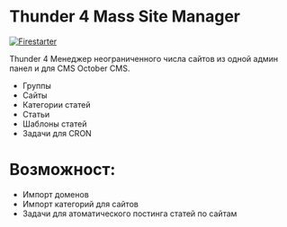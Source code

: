 # Thunder 4 Mass Site Manager

[![Firestarter](http://www.clipartbest.com/cliparts/9TR/zaX/9TRzaXMdc.png)](http://ifirestarter.ru)

Thunder 4 Менеджер неограниченного числа сайтов из одной админ панел и для CMS October CMS.

  - Группы
  - Сайты
  - Категории статей
  - Статьи
  - Шаблоны статей
  - Задачи для CRON 

# Возможност:

  - Импорт доменов
  - Импорт категорий для сайтов
  - Задачи для атоматического постинга статей по сайтам
